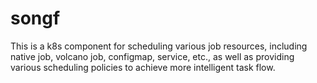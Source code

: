 # songf
This is a k8s component for scheduling various job resources, including native job, volcano job, configmap, service, etc., as well as providing various scheduling policies to achieve more intelligent task flow.
